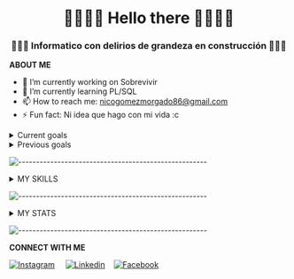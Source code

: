 <h1 align="center" width="800px"> 
🫰🙋‍♂️🫡 Hello there 🙋‍♂️🫡🫰
</h1>

<h3 align="center">
👨‍💻👷 Informatico con delirios de grandeza en construcción 👷👨‍💻
</h3>

**ABOUT ME**

- 🔭 I’m currently working on Sobrevivir
- 🌱 I’m currently learning PL/SQL
- 📫 How to reach me: nicogomezmorgado86@gmail.com
- ⚡ Fun fact: Ni idea que hago con mi vida :c

<details>
  <summary>Current goals</summary>

- 🥅 2024 Goals:
  - [x] 💻 Aprender Latex
  - [ ] 💻 Aprender Assembler
  - [ ] 📘 Cerrar el primer semestre de universidad
  - [ ] 📘 Cerrar el segundo semestre de universidad
  - [ ] 🛸 Crear un proyecto propio en un lenguaje nuevo

</details>

<details>
  <summary>Previous goals</summary>

- 🥅 2023 Goals:
  - [x] 📖 Terminar tercer año
  - [x] 🔨 Realizar la practica profesional 1

</details>

![-----------------------------------------------------](https://raw.githubusercontent.com/andreasbm/readme/master/assets/lines/aqua.png)

<details>
  <summary>MY SKILLS</summary>

<!--
  <div align="center">
    <i>Languages, Frameworks, and Tools are ordered by proficiency (highest to lowest)</i>
  </div>
-->

  <div align="center"><h3>Languages</h3></div>
  <table align="center" width="400px">
    <tbody>
      <tr valign="top">
        <td width="80px" align="center">
          <span><sup><b>Python</b></sup></span><br />
          <img alt="Python" title="Python" width="40px" src="https://raw.githubusercontent.com/devicons/devicon/master/icons/python/python-original.svg" />
        </td>
        <td width="80px" align="center">
          <span><sup><b>PL/SQL</b></sup></span><br />
          <img alt="PL/SQL" title="PL/SQL" width="40px" src="https://raw.githubusercontent.com/devicons/devicon/master/icons/postgresql/postgresql-original-wordmark.svg" />
        </td>
        <td width="80px" align="center">
          <span><sup><b>C</b></sup></span><br />
          <img alt="C" title="C" width="40px" src="https://raw.githubusercontent.com/devicons/devicon/master/icons/c/c-line.svg" />
        </td>
        <td width="80px" align="center">
          <span><sup><b>LaTeX</b></sup></span><br />
          <img alt="LaTeX" title="LaTeX" width="40px" src="https://raw.githubusercontent.com/devicons/devicon/master/icons/latex/latex-original.svg" />
        </td>
        <td width="80px" align="center">
          <span><sup><b>Arduino</b></sup></span><br />
          <img alt="Arduino" title="Arduino" width="40px" src="https://raw.githubusercontent.com/tandpfun/skill-icons/main/icons/Arduino.svg" />
        </td>
      </tr>
    </tbody>
  </table>

  <div align="center"><h3>Frameworks and Libraries</h3></div>
  <table align="center" width="400px">
    <tbody>
      <tr valign="top">
        <td width="80px" align="center">
          <span><sup><b>Arduino</b></sup></span><br />
          <img alt="Arduino" title="Arduino" width="40px" src="https://raw.githubusercontent.com/tandpfun/skill-icons/main/icons/Arduino.svg" />
        </td>
        <td width="80px" align="center">
          <span><sup><b>LaTeX</b></sup></span><br />
          <img alt="LaTeX" title="LaTeX" width="40px" src="https://raw.githubusercontent.com/devicons/devicon/master/icons/latex/latex-original.svg" />
        </td>
      </tr>
    </tbody>
  </table>

  <div align="center"><h3>Tools</h3></div>
  <table align="center" width="400px">
    <tbody>
      <tr valign="top">
        <td width="80px" align="center">
          <span><sup><b>Git</b></sup></span><br />
          <img alt="Git" title="Git" width="40px" src="https://raw.githubusercontent.com/devicons/devicon/master/icons/git/git-plain-wordmark.svg" />
        </td>
      </tr>
    </tbody>
  </table>
</details>

![-----------------------------------------------------](https://raw.githubusercontent.com/andreasbm/readme/master/assets/lines/aqua.png)

<details>
  <summary>MY STATS</summary>
  <div align="center">
    <a href="https://github.com/NicoxlkboUni" target="_blank">
      <img src="https://github-readme-stats.vercel.app/api/top-langs/?username=NicoxlkboUni&theme=midnight-purple&show_icons=true&hide_border=true&layout=compact" alt="github-stats" width="500" height="200"/>
    </a>
    <br />
    <a href="https://github.com/NicoxlkboUni" target="_blank">
      <img src="https://streak-stats.demolab.com?user=NicoxlkboUni&theme=dark&locale=es&date_format=j%20M%5B%20Y%5D" alt="github-stats" width="500" height="200"/>
    </a>
    <br />
    <a href="https://github.com/NicoxlkboUni" target="_blank">
      <img src="https://github-readme-stats.vercel.app/api?username=NicoxlkboUni&theme=midnight-purple&show_icons=true&hide_border=true&count_private=true" alt="github-stats" width="500" height="200"/>
    </a>
  </div>
</details>


![-----------------------------------------------------](https://raw.githubusercontent.com/andreasbm/readme/master/assets/lines/aqua.png)

**CONNECT WITH ME**

[<img title="Instagram" height=30px src="https://raw.githubusercontent.com/rahuldkjain/github-profile-readme-generator/master/src/images/icons/Social/instagram.svg" />][instagram] &nbsp;&nbsp;&nbsp;
[<img title="Linkedin" height=30px src="https://raw.githubusercontent.com/rahuldkjain/github-profile-readme-generator/master/src/images/icons/Social/linked-in-alt.svg" />][linkedin] &nbsp;&nbsp;
[<img title="Facebook" height=30px src="https://raw.githubusercontent.com/rahuldkjain/github-profile-readme-generator/master/src/images/icons/Social/facebook-alt.svg" />][facebook]
&nbsp;&nbsp;

[instagram]: https://www.instagram.com/nicoxlkbo/
[linkedin]: https://www.linkedin.com/in/nicol%C3%A1s-g%C3%B3mez-morgado-3697691a5/
[facebook]: https://web.facebook.com/nicolasgomezmorgado?

